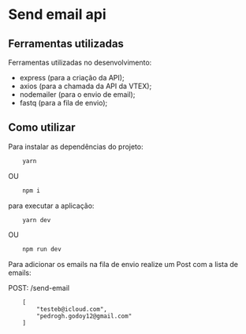# Send email api

## Ferramentas utilizadas 
Ferramentas utilizadas no desenvolvimento: 
 - express (para a criação da API);
 - axios (para a chamada da API da VTEX);
 - nodemailer (para o envio de email);
 - fastq (para a fila de envio);



## Como utilizar
Para instalar as dependências do projeto:

```sh
    yarn
```

OU

```sh
    npm i
```

para executar a aplicação:

```sh
    yarn dev
```

OU

```sh
    npm run dev
```

Para adicionar os emails na fila de envio realize um Post com a lista de emails:


POST: /send-email
```code
    [
	    "testeb@icloud.com",
	    "pedrogh.godoy12@gmail.com"
    ]
